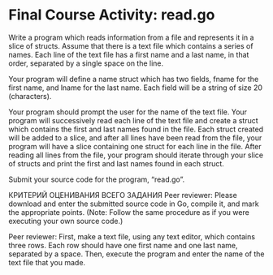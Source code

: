 # Final Course Activity: read.go

Write a program which reads information from a file and represents it in a slice of structs. Assume that there is a text file which contains a series of names. Each line of the text file has a first name and a last name, in that order, separated by a single space on the line.

Your program will define a name struct which has two fields, fname for the first name, and lname for the last name. Each field will be a string of size 20 (characters).

Your program should prompt the user for the name of the text file. Your program will successively read each line of the text file and create a struct which contains the first and last names found in the file. Each struct created will be added to a slice, and after all lines have been read from the file, your program will have a slice containing one struct for each line in the file. After reading all lines from the file, your program should iterate through your slice of structs and print the first and last names found in each struct.

Submit your source code for the program, “read.go”.

КРИТЕРИЙ ОЦЕНИВАНИЯ ВСЕГО ЗАДАНИЯ
Peer reviewer: Please download and enter the submitted source code in Go, compile it, and mark the appropriate points. (Note: Follow the same procedure as if you were executing your own source code.)

Peer reviewer: First, make a text file, using any text editor, which contains three rows. Each row should have one first name and one last name, separated by a space. Then, execute the program and enter the name of the text file that you made.
